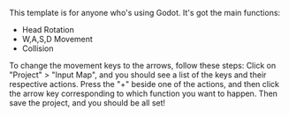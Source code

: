This template is for anyone who's using Godot. It's got the main functions:
- Head Rotation
- W,A,S,D Movement
- Collision

To change the movement keys to the arrows, follow these steps:
Click on "Project" > "Input Map", and you should see a list
of the keys and their respective actions. Press the "+" beside
one of the actions, and then click the arrow key corresponding to
which function you want to happen. Then save the project, and you
should be all set!
